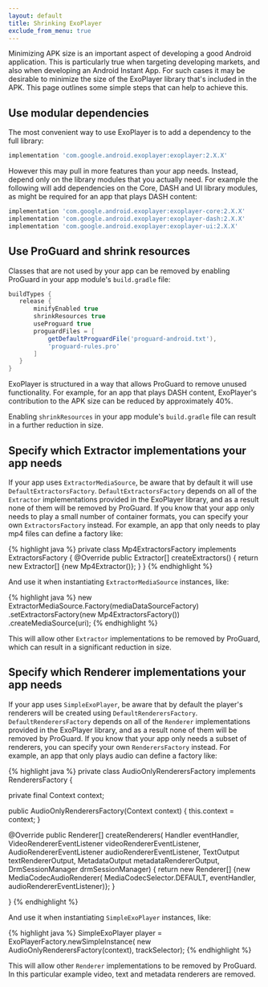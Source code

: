 ```yaml
---
layout: default
title: Shrinking ExoPlayer
exclude_from_menu: true
---
```


Minimizing APK size is an important aspect of developing a good Android
application. This is particularly true when targeting developing markets, and
also when developing an Android Instant App. For such cases it may be desirable
to minimize the size of the ExoPlayer library that's included in the APK. This
page outlines some simple steps that can help to achieve this.

## Use modular dependencies ##

The most convenient way to use ExoPlayer is to add a dependency to the full
library:

```gradle
implementation 'com.google.android.exoplayer:exoplayer:2.X.X'
```

However this may pull in more features than your app needs. Instead, depend only
on the library modules that you actually need. For example the following will
add dependencies on the Core, DASH and UI library modules, as might be required
for an app that plays DASH content:

```gradle
implementation 'com.google.android.exoplayer:exoplayer-core:2.X.X'
implementation 'com.google.android.exoplayer:exoplayer-dash:2.X.X'
implementation 'com.google.android.exoplayer:exoplayer-ui:2.X.X'
```

## Use ProGuard and shrink resources ##

Classes that are not used by your app can be removed by enabling ProGuard in
your app module's `build.gradle` file:

```gradle
buildTypes {
   release {
       minifyEnabled true
       shrinkResources true
       useProguard true
       proguardFiles = [
           getDefaultProguardFile('proguard-android.txt'),
           'proguard-rules.pro'
       ]
   }
}
```

ExoPlayer is structured in a way that allows ProGuard to remove unused
functionality. For example, for an app that plays DASH content, ExoPlayer's
contribution to the APK size can be reduced by approximately 40%.

Enabling `shrinkResources` in your app module's `build.gradle` file can result
in a further reduction in size.

## Specify which Extractor implementations your app needs ##

If your app uses `ExtractorMediaSource`, be aware that by default it will use
`DefaultExtractorsFactory`. `DefaultExtractorsFactory` depends on all of the
`Extractor` implementations provided in the ExoPlayer library, and as a result
none of them will be removed by ProGuard. If you know that your app only needs
to play a small number of container formats, you can specify your own
`ExtractorsFactory` instead. For example, an app that only needs to play mp4
files can define a factory like:

{% highlight java %}
private class Mp4ExtractorsFactory implements ExtractorsFactory {
  @Override
  public Extractor[] createExtractors() {
      return new Extractor[] {new Mp4Extractor()};
  }
}
{% endhighlight %}

And use it when instantiating `ExtractorMediaSource` instances, like:

{% highlight java %}
new ExtractorMediaSource.Factory(mediaDataSourceFactory)
    .setExtractorsFactory(new Mp4ExtractorsFactory())
    .createMediaSource(uri);
{% endhighlight %}

This will allow other `Extractor` implementations to be removed by ProGuard,
which can result in a significant reduction in size.

## Specify which Renderer implementations your app needs ##

If your app uses `SimpleExoPlayer`, be aware that by default the player's
renderers will be created using `DefaultRenderersFactory`.
`DefaultRenderersFactory` depends on all of the `Renderer` implementations
provided in the ExoPlayer library, and as a result none of them will be removed
by ProGuard. If you know that your app only needs a subset of renderers, you can
specify your own `RenderersFactory` instead. For example, an app that only plays
audio can define a factory like:

{% highlight java %}
private class AudioOnlyRenderersFactory implements RenderersFactory {

  private final Context context;

  public AudioOnlyRenderersFactory(Context context) {
    this.context = context;
  }

  @Override
  public Renderer[] createRenderers(
      Handler eventHandler,
      VideoRendererEventListener videoRendererEventListener,
      AudioRendererEventListener audioRendererEventListener,
      TextOutput textRendererOutput,
      MetadataOutput metadataRendererOutput,
      DrmSessionManager<FrameworkMediaCrypto> drmSessionManager) {
    return new Renderer[] {new MediaCodecAudioRenderer(
        MediaCodecSelector.DEFAULT, eventHandler, audioRendererEventListener)};
  }

}
{% endhighlight %}

And use it when instantiating `SimpleExoPlayer` instances, like:

{% highlight java %}
SimpleExoPlayer player = ExoPlayerFactory.newSimpleInstance(
    new AudioOnlyRenderersFactory(context), trackSelector);
{% endhighlight %}

This will allow other `Renderer` implementations to be removed by ProGuard. In
this particular example video, text and metadata renderers are removed.
